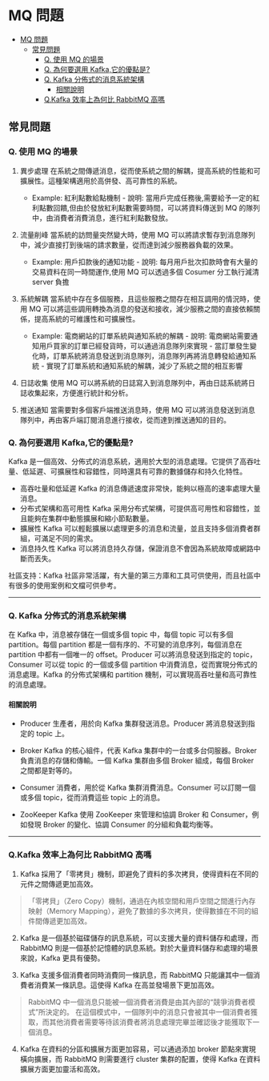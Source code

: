 # MQ 問題

- [MQ 問題](#mq-問題)
  - [常見問題](#常見問題)
    - [Q. 使用 MQ 的場景](#q-使用-mq-的場景)
    - [Q. 為何要選用 Kafka,它的優點是?](#q-為何要選用-kafka它的優點是)
    - [Q. Kafka 分佈式的消息系統架構](#q-kafka-分佈式的消息系統架構)
      - [相關說明](#相關說明)
    - [Q.Kafka 效率上為何比 RabbitMQ 高嗎](#qkafka-效率上為何比-rabbitmq-高嗎)

## 常見問題

### Q. 使用 MQ 的場景

1. 異步處理
   在系統之間傳遞消息，從而使系統之間的解耦，提高系統的性能和可擴展性。這種架構適用於高併發、高可靠性的系統。 
   - Example: 紅利點數給點機制 - 說明: 當用戶完成任務後,需要給予一定的紅利點數回饋,但由於發放紅利點數需要時間，可以將資料傳送到 MQ 的隊列中，由消費者消費消息，進行紅利點數發放。

2. 流量削峰
   當系統的訪問量突然變大時，使用 MQ 可以將請求暫存到消息隊列中，減少直接打到後端的請求數量，從而達到減少服務器負載的效果。 
   - Example: 用戶扣款後的通知功能 - 說明: 每月用戶批次扣款時會有大量的交易資料在同一時間運作,使用 MQ 可以透過多個 Cosumer 分工執行減清 server 負擔
3. 系統解耦
   當系統中存在多個服務，且這些服務之間存在相互調用的情況時，使用 MQ 可以將這些調用轉換為消息的發送和接收，減少服務之間的直接依賴關係，提高系統的可維護性和可擴展性。 
   - Example: 電商網站的訂單系統與通知系統的解耦 - 說明: 電商網站需要通知用戶買家的訂單已經發貨時，可以通過消息隊列來實現 - 當訂單發生變化時，訂單系統將消息發送到消息隊列，消息隊列再將消息轉發給通知系統 - 實現了訂單系統和通知系統的解耦，減少了系統之間的相互影響

4. 日誌收集
   使用 MQ 可以將系統的日誌寫入到消息隊列中，再由日誌系統將日誌收集起來，方便進行統計和分析。

5. 推送通知
   當需要對多個客戶端推送消息時，使用 MQ 可以將消息發送到消息隊列中，再由客戶端訂閱消息進行接收，從而達到推送通知的目的。

### Q. 為何要選用 Kafka,它的優點是?

Kafka 是一個高效、分佈式的消息系統，適用於大型的消息處理。它提供了高吞吐量、低延遲、可擴展性和容錯性，同時還具有可靠的數據儲存和持久化特性。

- 高吞吐量和低延遲
  Kafka 的消息傳遞速度非常快，能夠以極高的速率處理大量消息。
- 分布式架構和高可用性
  Kafka 采用分布式架構，可提供高可用性和容錯性，並且能夠在集群中動態擴展和縮小節點數量。
- 擴展性
  Kafka 可以輕鬆擴展以處理更多的消息和流量，並且支持多個消費者群組，可滿足不同的需求。
- 消息持久性
  Kafka 可以將消息持久存儲，保證消息不會因為系統故障或網路中斷而丟失。

社區支持：Kafka 社區非常活躍，有大量的第三方庫和工具可供使用，而且社區中有很多的使用案例和文檔可供參考。

---

### Q. Kafka 分佈式的消息系統架構

在 Kafka 中，消息被存儲在一個或多個 topic 中，每個 topic 可以有多個 partition。每個 partition 都是一個有序的、不可變的消息序列，每個消息在 partition 中都有一個唯一的 offset。Producer 可以將消息發送到指定的 topic，Consumer 可以從 topic 的一個或多個 partition 中消費消息，從而實現分佈式的消息處理。Kafka 的分佈式架構和 partition 機制，可以實現高吞吐量和高可靠性的消息處理。

#### 相關說明

- Producer
  生產者，用於向 Kafka 集群發送消息。Producer 將消息發送到指定的 topic 上。

- Broker
  Kafka 的核心組件，代表 Kafka 集群中的一台或多台伺服器。Broker 負責消息的存儲和傳輸。一個 Kafka 集群由多個 Broker 組成，每個 Broker 之間都是對等的。

- Consumer
  消費者，用於從 Kafka 集群消費消息。Consumer 可以訂閱一個或多個 topic，從而消費這些 topic 上的消息。

- ZooKeeper
  Kafka 使用 ZooKeeper 來管理和協調 Broker 和 Consumer，例如發現 Broker 的變化、協調 Consumer 的分組和負載均衡等。

---

### Q.Kafka 效率上為何比 RabbitMQ 高嗎

1. Kafka 採用了「零拷貝」機制，即避免了資料的多次拷貝，使得資料在不同的元件之間傳遞更加高效。

> 「零拷貝」（Zero Copy）機制，通過在內核空間和用戶空間之間進行內存映射（Memory Mapping），避免了數據的多次拷貝，使得數據在不同的組件間傳遞更加高效。

2. Kafka 是一個基於磁碟儲存的訊息系統，可以支援大量的資料儲存和處理，而 RabbitMQ 則是一個基於記憶體的訊息系統。對於大量資料儲存和處理的場景來說，Kafka 更具有優勢。

3. Kafka 支援多個消費者同時消費同一條訊息，而 RabbitMQ 只能讓其中一個消費者消費某一條訊息。這使得 Kafka 在高並發場景下更加高效。

> RabbitMQ 中一個消息只能被一個消費者消費是由其內部的“競爭消費者模式”所決定的。
> 在這個模式中，一個隊列中的消息只會被其中一個消費者獲取，而其他消費者需要等待該消費者將消息處理完畢並確認後才能獲取下一個消息。

4. Kafka 在資料的分區和擴展方面更加容易，可以通過添加 broker 節點來實現橫向擴展，而 RabbitMQ 則需要進行 cluster 集群的配置，使得 Kafka 在資料擴展方面更加靈活和高效。

